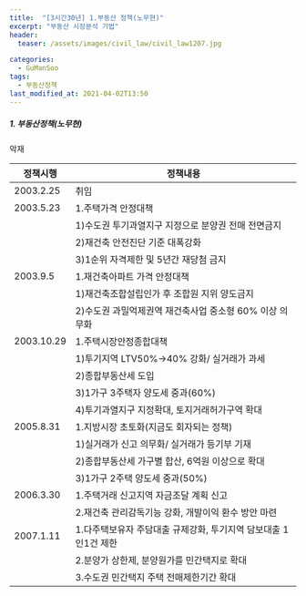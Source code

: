 ```yaml
---
title:  "[3시간30년] 1.부동산 정책(노무현)"
excerpt: "부동산 시장분석 기법"
header:
  teaser: /assets/images/civil_law/civil_law1207.jpg

categories:
  - GuManSoo
tags:
  - 부동산정책
last_modified_at: 2021-04-02T13:50
---
```


##### 1. 부동산정책(노무현)  

악재   

|	<center>정책시행</center>			|		<center>정책내용</center>		|
| :-------------------------------------------	| :-------------------------------------------	|
| 2003.2.25				 	| 취임						|
| 2003.5.23				 	| 1.주택가격 안정대책					|
|					 	| 1)수도권 투기과열지구 지정으로 분양권 전매 전면금지		|
|					 	| 2)재건축 안전진단 기준 대폭강화				|
|					 	| 3)1순위 자격제한 및 5년간 재당첨 금지			|
| 2003.9.5				 	| 1.재건축아파트 가격 안정대책				|
|					 	| 1)재건축조합설립인가 후 조합원 지위 양도금지			|
|					 	| 2)수도권 과밀억제권역 재건축사업 중소형 60% 이상 의무화		|
| 2003.10.29				 	| 1.주택시장안정종합대책				|
|					 	| 1)투기지역 LTV50%->40% 강화/ 실거래가 과세		|
|					 	| 2)종합부동산세 도입					|
|					 	| 3)1가구 3주택자 양도세 중과(60%)			|
|					 	| 4)투기과열지구 지정확대, 토지거래허가구역 확대		|
| 2005.8.31				 	| 1.지방시장 초토화(지금도 회자되는 정책)			|
|					 	| 1)실거래가 신고 의무화/ 실거래가 등기부 기재			|
|					 	| 2)종합부동산세 가구별 합산, 6억원 이상으로 확대		|
|					 	| 3)1가구 2주택 양도세 중과(50%)			|
| 2006.3.30				 	| 1.주택거래 신고지역 자금조달 계획 신고			|
|					 	| 2.재건축 관리감독기능 강화, 개발이익 환수 방안 마련		|
| 2007.1.11				 	| 1.다주택보유자 주담대출 규제강화, 투기지역 담보대출 1인1건 제한	|
|					 	| 2.분양가 상한제, 분양원가를 민간택지로 확대			|
|					 	| 3.수도권 민간택지 주택 전매제한기간 확대			|

